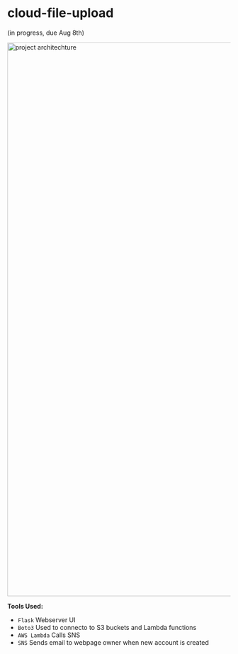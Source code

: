 # cloud-file-upload

(in progress, due Aug 8th)

<img width="1250" alt="project architechture" src="https://github.com/mfkimbell/cloud-file-upload/assets/107063397/873a2ac6-b527-4849-b7d4-8f3ad029b8ad">


**Tools Used:**
* `Flask` Webserver UI
* `Boto3` Used to connecto to S3 buckets and Lambda functions
* `AWS Lambda` Calls SNS
* `SNS` Sends email to webpage owner when new account is created
